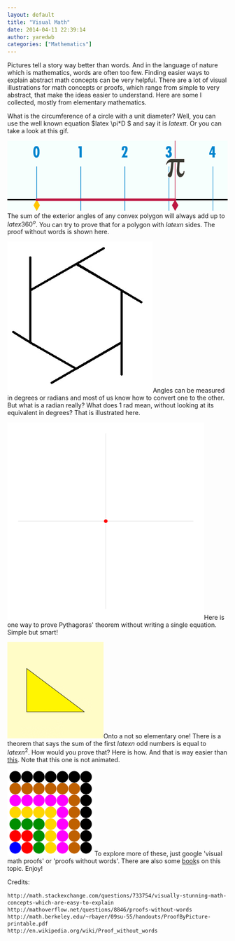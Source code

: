 ```yaml
---
layout: default
title: "Visual Math"
date: 2014-04-11 22:39:14
author: yaredwb
categories: ["Mathematics"]
---
```


Pictures tell a story way better than words. And in the language of nature which is mathematics, words are often too few. Finding easier ways to explain abstract math concepts can be very helpful. There are a lot of visual illustrations for math concepts or proofs, which range from simple to very abstract, that make the ideas easier to understand. Here are some I collected, mostly from elementary mathematics.

What is the circumference of a circle with a unit diameter? Well, you can use the well known equation $latex \pi*D $ and say it is $latex \pi$. Or you can take a look at this gif.

[![{E5HL5}](/media/2014/04/e5hl5.gif?w=300)](/media/2014/04/e5hl5.gif)The sum of the exterior angles of any convex polygon will always add up to $latex 360^o$. You can try to prove that for a polygon with $latex n$ sides. The proof without words is shown here.

[![{D8f8Z}](/media/2014/04/d8f8z.gif?w=289)](/media/2014/04/d8f8z.gif)Angles can be measured in degrees or radians and most of us know how to convert one to the other. But what is a radian really? What does 1 rad mean, without looking at its equivalent in degrees? That is illustrated here.

[![{circle_radians}](/media/2014/04/circle_radians.gif?w=300)](/media/2014/04/circle_radians.gif)Here is one way to prove Pythagoras' theorem without writing a single equation. Simple but smart!

[![{220px-Pythagoras-2a}](/media/2014/04/220px-pythagoras-2a.gif)](/media/2014/04/220px-pythagoras-2a.gif)Onto a not so elementary one! There is a theorem that says the sum of the first $latex n$ odd numbers is equal to $latex n^2$. How would you prove that? Here is how. And that is way easier than [this](http://www.proofwiki.org/wiki/Odd_Number_Theorem). Note that this one is not animated.

[![{math.berkeley.edu~rbayer09su-55handoutsProofByPicture-printable}](/media/2014/04/math-berkeley-edurbayer09su-55handoutsproofbypicture-printable.png)](/media/2014/04/math-berkeley-edurbayer09su-55handoutsproofbypicture-printable.png)To explore more of these, just google 'visual math proofs' or 'proofs without words'. There are also some [book](http://www.amazon.com/Proofs-without-Words-Exercises-Classroom/dp/0883857006)s on this topic. Enjoy!

Credits:
```
http://math.stackexchange.com/questions/733754/visually-stunning-math-concepts-which-are-easy-to-explain
http://mathoverflow.net/questions/8846/proofs-without-words
http://math.berkeley.edu/~rbayer/09su-55/handouts/ProofByPicture-printable.pdf
http://en.wikipedia.org/wiki/Proof_without_words
```